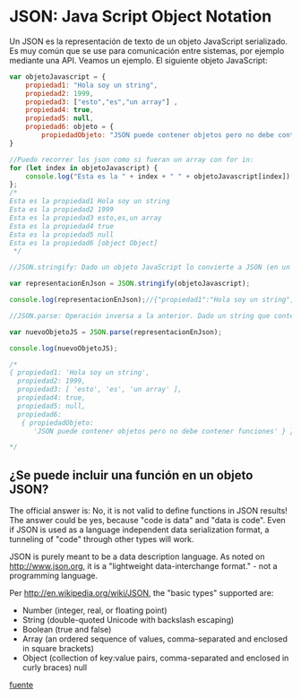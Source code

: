 # JSON: Java Script Object Notation

Un JSON es la representación de texto de un objeto JavaScript serializado. Es muy común que se use para comunicación entre sistemas, por ejemplo mediante una API. Veamos un ejemplo. El siguiente objeto JavaScript:

```jsx
var objetoJavascript = {
	propiedad1: "Hola soy un string",
	propiedad2: 1999,
	propiedad3: ["esto","es","un array"] ,
	propiedad4: true,
	propiedad5: null,
	propiedad6: objeto = {
		propiedadObjeto: "JSON puede contener objetos pero no debe contener funciones"}
}

//Puedo recorrer los json como si fueran un array con for in:
for (let index in objetoJavascript) {
	console.log("Esta es la " + index + " " + objetoJavascript[index])
};
/*
Esta es la propiedad1 Hola soy un string
Esta es la propiedad2 1999
Esta es la propiedad3 esto,es,un array
Esta es la propiedad4 true
Esta es la propiedad5 null
Esta es la propiedad6 [object Object]
 */

//JSON.stringify: Dado un objeto JavaScript lo convierte a JSON (en un string):

var representacionEnJson = JSON.stringify(objetoJavascript);

console.log(representacionEnJson);//{"propiedad1":"Hola soy un string","propiedad2":1999,"propiedad3":["esto","es","un array"],"propiedad4":true,"propiedad5":null,"propiedad6":{"propiedadObjeto":"JSON puede contener objetos pero no debe contener funciones"}}

//JSON.parse: Operación inversa a la anterior. Dado un string que contenga un JSON válido, devuelve el objeto JavaScript correspondiente:

var nuevoObjetoJS = JSON.parse(representacionEnJson);

console.log(nuevoObjetoJS);

/*
{ propiedad1: 'Hola soy un string',
  propiedad2: 1999,
  propiedad3: [ 'esto', 'es', 'un array' ],
  propiedad4: true,
  propiedad5: null,
  propiedad6:
   { propiedadObjeto:
      'JSON puede contener objetos pero no debe contener funciones' } }

*/
```

## ¿Se puede incluir una función en un objeto JSON?
The official answer is: No, it is not valid to define functions in JSON results! The answer could be yes, because "code is data" and "data is code". Even if JSON is used as a language independent data serialization format, a tunneling of "code" through other types will work.

JSON is purely meant to be a data description language. As noted on http://www.json.org, it is a "lightweight data-interchange format." - not a programming language.

Per http://en.wikipedia.org/wiki/JSON, the "basic types" supported are:

* Number (integer, real, or floating point)
* String (double-quoted Unicode with backslash escaping)
* Boolean (true and false)
* Array (an ordered sequence of values, comma-separated and enclosed in square brackets)
* Object (collection of key:value pairs, comma-separated and enclosed in curly braces)
null

[fuente](https://stackoverflow.com/questions/2001449/is-it-valid-to-define-functions-in-json-results#:~:text=The%20official%20answer%20is%3A%20No,through%20other%20types%20will%20work.)